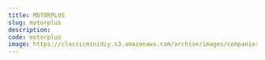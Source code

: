 ```yaml
---
title: MOTORPLUS
slug: motorplus
description:
code: motorplus
image: https://classicminidiy.s3.amazonaws.com/archive/images/companies/wp90476c2f_06.png
---
```


<!-- Content of the page -->

##

    